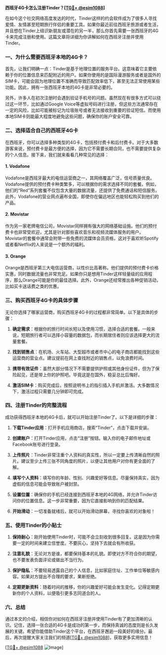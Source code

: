 **西班牙4G卡怎么注册Tinder？[[TG💪+ @esim1088](https://t.me/s/esim1088)]**

在如今这个社交网络高度发达的时代，Tinder这样的约会软件成为了很多人寻找爱情、友情甚至短期旅行伴侣的重要工具。如果你最近前往西班牙旅游或者生活，并且想在Tinder上结识新朋友或潜在的另一半，那么你首先需要一张西班牙的4G卡来完成注册和使用。这篇文章将详细为你讲解如何在西班牙注册并使用Tinder。

### 一、为什么需要西班牙本地的4G卡？

首先，让我们明确一点：Tinder是基于地理位置的服务平台。这意味着它主要依赖于你的位置信息来匹配附近的用户。如果你使用的是国际漫游服务或者是国外的SIM卡，可能会因为地理位置不准确而导致匹配效率低下，甚至无法正常使用某些功能。因此，拥有一张西班牙本地的4G卡是非常必要的。

另外，许多人在初次注册时会遇到验证手机号的问题。虽然现在有很多方式可以绕过这一环节，比如通过Google Voice等虚拟号码进行注册，但这些方法通常存在一定的风险，比如可能被标记为垃圾账号或者无法接收到重要的验证短信。而使用本地SIM卡则能最大程度地避免这些问题，确保你的账户安全可靠。

### 二、选择适合自己的西班牙4G卡

在西班牙，你可以选择多种类型的4G卡，包括预付费卡和后付费卡。对于大多数游客来说，预付费卡是最方便的选择，因为它不需要长期合同，也不需要提供复杂的个人信息。接下来，我们就来看看几种常见的选择：

#### 1. Vodafone
Vodafone是西班牙最大的电信运营商之一，其网络覆盖广泛，信号质量优良。Vodafone提供的预付费卡种类繁多，可以根据你的需求选择不同的套餐。例如，他们的“Red”系列套餐不仅包含大量的数据流量，还提供了免费通话和短信服务。此外，Vodafone的营业网点遍布全国，即使你在偏远地区也能轻松购买到他们的产品。

#### 2. Movistar
作为另一家老牌电信公司，Movistar同样拥有强大的网络基础设施。他们的预付费卡也非常受欢迎，尤其是针对那些喜欢音乐和视频流媒体服务的用户。Movistar的套餐中通常会附带一些免费的流媒体会员资格，这对于喜欢听Spotify或者看Netflix的人来说是一个额外的福利。

#### 3. Orange
Orange是西班牙第三大电信运营商，以性价比高著称。他们提供的预付费卡价格实惠，同时数据流量也非常充足。如果你只是想用Tinder这样轻量级的应用程序，那么Orange可能是你的最佳选择。此外，Orange还经常推出各种促销活动，比如买卡送话费之类的优惠。

### 三、购买西班牙4G卡的具体步骤

无论你选择了哪家运营商，购买西班牙4G卡的过程都非常简单。以下是具体的步骤：

1. **确定需求**：根据你的旅行时间长短以及使用习惯，选择合适的套餐。一般来说，短期旅行者可以选择小容量的数据包，而长期居住者则应该选择更大的流量套餐。
   
2. **找到销售点**：在机场、火车站、大型超市或者市中心的电子商店都能找到这些运营商的营业点。建议提前在网上查找附近的销售点，以免浪费时间。

3. **携带有效证件**：虽然大部分情况下不需要提供护照或其他身份证件，但为了保险起见，还是带上你的护照吧。毕竟这是在国外，稳妥总比后悔好。

4. **激活SIM卡**：购买完成后，按照说明书上的指引插入手机并激活。大多数情况下，激活过程只需要几分钟即可完成。

### 四、注册Tinder的完整流程

成功获得西班牙本地的4G卡后，就可以开始注册Tinder了。以下是详细的步骤：

1. **下载Tinder应用**：打开手机应用商店，搜索“Tinder”，点击下载并安装。

2. **创建账户**：打开Tinder应用，点击“注册”按钮。输入你的电子邮件地址或Facebook账号进行登录。

3. **上传照片**：Tinder非常注重个人资料的真实性，所以一定要上传清晰自然的照片。建议至少上传三张不同角度的照片，以便让其他用户对你有更全面的了解。

4. **填写个人资料**：填写你的年龄、性别、兴趣爱好等信息。尽量保持真实，因为虚假的信息可能会导致账户被封禁。

5. **设置位置**：确保你的手机已经连接到西班牙本地的4G网络，并允许Tinder访问你的位置信息。这一步非常重要，因为它直接影响到你的匹配结果。

6. **开始滑动**：一切准备就绪后，就可以开始滑动屏幕，寻找你喜欢的对象啦！

### 五、使用Tinder的小贴士

1. **保持耐心**：刚开始使用Tinder时，可能不会立刻收到很多回复。这是因为你需要一定的时间来建立信誉度。不要灰心，坚持下去就会有所收获。

2. **注意礼貌**：无论对方是谁，都要保持基本的礼貌。即使对方不符合你的期望，也不要发表负面评论或做出不当行为。

3. **保护隐私**：不要轻易透露自己的个人信息，比如家庭住址、工作单位等敏感内容。如果对方提出不合理的要求，果断拒绝。

4. **定期更新资料**：随着时间的推移，你的兴趣爱好可能会发生变化。记得定期更新你的个人资料，以便吸引更多志同道合的人。

### 六、总结

通过本文的介绍，相信你对如何在西班牙注册并使用Tinder有了更加清晰的认识。记住，选择一张合适的4G卡是成功的第一步，而保持真诚的态度则是长久发展的关键。希望你能借助Tinder这个平台，在西班牙邂逅一段美好的缘分。最后，再次提醒大家关注我们的频道[[TG💪+ @esim1088](https://t.me/s/esim1088)]，获取更多实用信息！

[[TG💪+ @esim1088](https://t.me/s/esim1088) ![Image](https://i.postimg.cc/4NQfJmqS/Snipaste-2025-05-13-00-14-12.png)]